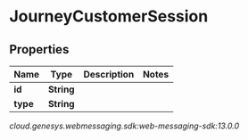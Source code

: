 # JourneyCustomerSession


## Properties

| Name | Type | Description | Notes |
| ------------ | ------------- | ------------- | ------------- |
| **id** | **String** |  |  |
| **type** | **String** |  |  |




_cloud.genesys.webmessaging.sdk:web-messaging-sdk:13.0.0_
